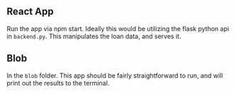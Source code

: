## React App
Run the app via npm start. Ideally this would be utilizing the flask python api in `backend.py`. This manipulates the loan data, and serves it.

## Blob
In the `blob` folder. This app should be fairly straightforward to run, and will print out the results to the terminal.
